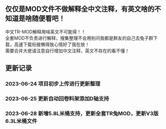 <!--
 * @Author: Mjf
 * @Date: 2023-06-24 20:04:52
 * @LastEditTime: 2023-06-28 21:50:40
 * @LastEditors: Win_VScode
 * @Description: 
 * @FilePath: \undefinedf:\download\TradRack_Beta-main\STLs\TradRack_Beta-main-mod\MOD\readme.md
 * 版权声明暂无
-->
## 仅仅是MOD文件不做解释全中文注释，有英文啥的不知道是啥随便看吧！  
中文TR-MOD解释用啥英文不可能得！！  
全套MOD不负责进行解释，搜集整理不会用别问我都是群友的自己去兔子群下载，高速下载衔接懒得放心情好了我在放！  
需要合并大佬请注意自行增加中文注释，英文不存在的看不懂！
## 更新记录

###   2023-06-24 项目初步上传进行更新整理  
###   2023-06-25 更新自动回卷料架添加D轴支持  
###   2023-06-28 新增5.8L米桶支持，更新全套TR兔MOD，更新V3版6.3L米桶文件
 